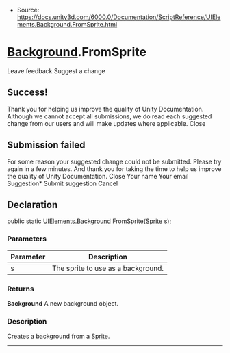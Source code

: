 * Source: https://docs.unity3d.com/6000.0/Documentation/ScriptReference/UIElements.Background.FromSprite.html

#  [Background](https://docs.unity3d.com/6000.0/Documentation/ScriptReference/UIElements.Background.html).FromSprite
Leave feedback
Suggest a change
## Success!
Thank you for helping us improve the quality of Unity Documentation. Although we cannot accept all submissions, we do read each suggested change from our users and will make updates where applicable.
Close
## Submission failed
For some reason your suggested change could not be submitted. Please <a>try again</a> in a few minutes. And thank you for taking the time to help us improve the quality of Unity Documentation.
Close
Your name Your email Suggestion* Submit suggestion
Cancel
## Declaration
public static [UIElements.Background](https://docs.unity3d.com/6000.0/Documentation/ScriptReference/UIElements.Background.html) FromSprite([Sprite](https://docs.unity3d.com/6000.0/Documentation/ScriptReference/Sprite.html) s); 
### Parameters
Parameter | Description  
---|---  
s | The sprite to use as a background.  
### Returns
**Background** A new background object. 
### Description
Creates a background from a [Sprite](https://docs.unity3d.com/6000.0/Documentation/ScriptReference/Sprite.html). 
* * *
